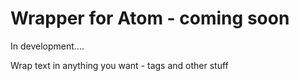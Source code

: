 # Wrapper for Atom - coming soon

In development....

Wrap text in anything you want - tags and other stuff
